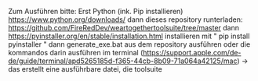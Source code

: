 Zum Ausführen bitte: Erst Python (ink. Pip installieren) https://www.python.org/downloads/ dann dieses repository runterladen: https://github.com/FireRedDev/weartogethertoolsuite/tree/master dann https://pyinstaller.org/en/stable/installation.html installieren mit " pip install pyinstaller " dann generate_exe.bat aus dem repository ausführen oder die kommandos darin ausführen im terminal (https://support.apple.com/de-de/guide/terminal/apd5265185d-f365-44cb-8b09-71a064a42125/mac) -> das erstellt eine ausführbare datei, die toolsuite
